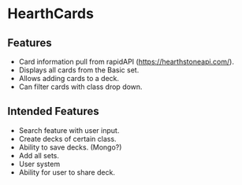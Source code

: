 # HearthCards

## Features
- Card information pull from rapidAPI (https://hearthstoneapi.com/).
- Displays all cards from the Basic set.
- Allows adding cards to a deck. 
- Can filter cards with class drop down. 

## Intended Features
- Search feature with user input. 
- Create decks of certain class.
- Ability to save decks. (Mongo?)
- Add all sets.
- User system
- Ability for user to share deck. 
